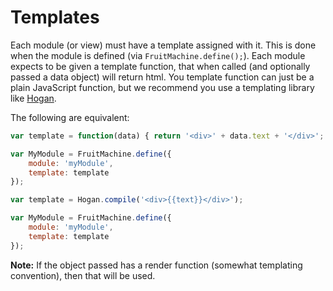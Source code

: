 # Templates

Each module (or view) must have a template assigned with it. This is done when the module is defined (via `FruitMachine.define();`). Each module expects to be given a template function, that when called (and optionally passed a data object) will return html. You template function can just be a plain JavaScript function, but we recommend you use a templating library like [Hogan](http://twitter.github.io/hogan.js/).

The following are equivalent:

```js
var template = function(data) { return '<div>' + data.text + '</div>'; };

var MyModule = FruitMachine.define({
	module: 'myModule',
	template: template
});
```

```js
var template = Hogan.compile('<div>{{text}}</div>');

var MyModule = FruitMachine.define({
	module: 'myModule',
	template: template
});
```

**Note:** If the object passed has a render function (somewhat templating convention), then that will be used.
